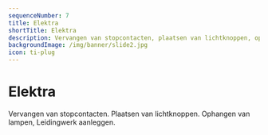 ```yaml
---
sequenceNumber: 7
title: Elektra  
shortTitle: Elektra
description: Vervangen van stopcontacten, plaatsen van lichtknoppen, ophangen van lampen, leidingwerk aanleggen
backgroundImage: /img/banner/slide2.jpg
icon: ti-plug
---
```

# Elektra

Vervangen van stopcontacten. Plaatsen van lichtknoppen. Ophangen van lampen, Leidingwerk aanleggen.
